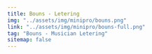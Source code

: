 ```yaml
---
title: Bouns - Letering
img: "../assets/img/minipro/bouns.png"
link: "../assets/img/minipro/bouns-full.png"
tag: "Bouns - Musician Letering"
sitemap: false
---
```


